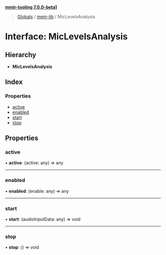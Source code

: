 **[mmir-tooling 7.0.0-beta1](../README.md)**

> [Globals](../README.md) / [mmir-lib](../modules/mmir_lib.md) / MicLevelsAnalysis

# Interface: MicLevelsAnalysis

## Hierarchy

* **MicLevelsAnalysis**

## Index

### Properties

* [active](mmir_lib.miclevelsanalysis.md#active)
* [enabled](mmir_lib.miclevelsanalysis.md#enabled)
* [start](mmir_lib.miclevelsanalysis.md#start)
* [stop](mmir_lib.miclevelsanalysis.md#stop)

## Properties

### active

•  **active**: (active: any) => any

___

### enabled

•  **enabled**: (enable: any) => any

___

### start

•  **start**: (audioInputData: any) => void

___

### stop

•  **stop**: () => void
